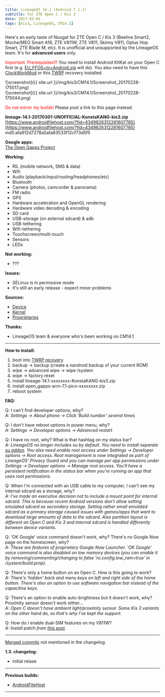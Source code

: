 ```yaml
---
title: LineageOS 14.1 (Android 7.1.1)
subtitle: for ZTE Open C / Kis 3
date: 2017-03-01
tags: [kis3, LineageOS, CM14.1]
---
```


Here's an early taste of Nougat for ZTE Open C / Kis 3 (Beeline Smart2, Moche/MEO Smart A16, ZTE V811W, ZTE V811, Skinny V811, Optus Hop Smart, ZTE Blade M, etc). It is unofficial and unsupported by the LineageOS team. It's for **advanced users** only.

<span style="color:#FF0000;">Important. Prerequisites!!!</span> You need to install Android KitKat on your Open C first (e.g. [EU_FFOS+to+Android.zip](https://www.androidfilehost.com/?fid=4349826312261607875) will do). You also need to have this [ClockWorkMod](/devices/kis3/CWM) or this [TWRP](/devices/kis3/TWRP) recovery installed.

![screenshot]({{ site.url }}/img/kis3/CM14.1/Screenshot_20170228-175017.png)  
![screenshot]({{ site.url }}/img/kis3/CM14.1/Screenshot_20170228-175044.png)

<span style="color:#FF0000;">Do not mirror my builds!</span> Please post a link to this page instead.

**lineage-14.1-20170301-UNOFFICIAL-KonstaKANG-kis3.zip**  
[https://www.androidfilehost.com/?fid=4349826312261607785](https://www.androidfilehost.com/?fid=4349826312261607785)  
md5:afa912d7278a5afa83533f12cf73d5f5

**Google apps:**  
[The Open Gapps Project](http://opengapps.org/?arch=arm&api=7.1&variant=pico)

**Working:**

- RIL (mobile network, SMS & data)
- Wifi
- Audio (playback/input/routing/headphones/etc)
- Bluetooth
- Camera (photos, camcorder & panorama)
- FM radio
- GPS
- Hardware acceleration and OpenGL rendering
- Hardware video decoding & encoding
- SD card
- USB-storage (on external sdcard) & adb
- USB-tethering
- Wifi-tethering
- Touchscreen/multi-touch
- Sensors
- LEDs

**Not working:**

- ???

**Issues:**

- SELinux is in permissive mode
- It's still an early release - expect minor problems

**Sources:**

- [Device](https://github.com/KonstaT/android_device_zte_kis3/tree/cm-14.1)
- [Kernel](https://github.com/KonstaT/android_kernel_zte_msm8610/tree/cm-14.1)
- [Proprietaries](https://github.com/KonstaT/proprietary_vendor_zte/tree/cm-14.1)

**Thanks:**

- LineageOS team & everyone who's been working on CM14.1

----

**How to install:**

1. boot into [TWRP recovery](/devices/kis3/TWRP)
2. backup -> backup (create a nandroid backup of your current ROM)
3. wipe -> advanced wipe -> wipe /system
4. wipe -> factory reset
5. install lineage-14.1-xxxxxxxx-KonstaKANG-kis3.zip
6. install open_gapps-arm-7.1-pico-xxxxxxxx.zip
7. reboot system

**FAQ:**

Q: I can't find developer options, why?  
*A: Settings -> About phone -> Click 'Build number' several times*

Q: I don't have reboot options in power menu, why?  
*A: Settings -> Developer options -> Advanced restart*

Q: I have no root, why? What is that hashtag on my status bar?  
*A: LineageOS no longer includes su by default. You need to install separate [su addon](https://download.lineageos.org/extras). You also need enable root access under Settings -> Developer options -> Root access. Root management is now integrated as part of LineageOS' Privacy Guard and you can manage per app permissions under Settings -> Developer options -> Manage root access. You'll have a persistent notification in the status bar when you're running an app that uses root permissions.*

Q: When I'm connected with an USB cable to my computer, I can't see my internal sdcard as a storage, why?  
*A: I've made an executive decision not to include a mount point for internal sdcard. This is because recent Android versions don't allow setting emulated sdcard as secondary storage. Setting rather small emulated sdcard as a primary storage caused issues with games/apps that want to download large amounts of data to the sdcard. Also partition layout is different on Open C and Kis 3 and internal sdcard is handled differently between device variants.*

Q: 'OK Google' voice command doesn't work, why? There's no Google Now page on the homescreen, why?  
*A: These are features of proprietary Google Now Launcher. 'OK Google' voice command is also disabled on low memory devices (you can enable it by removing/commenting/changing to false 'ro.config.low_ram=true' in /system/build.prop).*

Q: There's only a home button on an Open C. How is this going to work?  
*A: There's 'hidden' back and menu keys on left and right side of the home button. There's also an option to use software navigation bar instead of the capacitive keys.*

Q: There's an option to enable auto-brightness but it doesn't work, why? Proximity sensor doesn't work either...  
*A: Open C doesn't have ambient light/proximity sensor. Some Kis 3 variants on the other hand do, so that's why I've kept the support.*

Q: How do I enable dual-SIM features on my V811W?  
*A: Install patch from [this post](http://forum.xda-developers.com/showpost.php?p=65104843&postcount=49).*

----

[Merged commits](https://review.lineageos.org/#/q/status:merged++branch:cm-14.1+-project:%255E.*device.*+-project:%255E.*kernel.*,n,z) not mentioned in the changelog.

**1.3. changelog:**

- initial relase

----

**Previous builds:**

- [AndroidFileHost](https://www.androidfilehost.com/?w=files&flid=157991)

----
